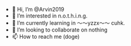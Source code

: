 - 👋 Hi, I’m @Arvin2019
- 👀 I’m interested in n.o.t.h.i.n.g.
- 🌱 I’m currently learning in ～～yzzx～～ cuhk.
- 💞️ I’m looking to collaborate on nothing 
- 📫 How to reach me (doge)

<!---
Arvin2019/Arvin2019 is a ✨ special ✨ repository because its `README.md` (this file) appears on your GitHub profile.
You can click the Preview link to take a look at your changes.
--->
